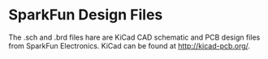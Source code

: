 SparkFun <PRODUCT NAME> Design Files
=====================================

The .sch and .brd files hare are KiCad CAD schematic and PCB design files from SparkFun Electronics.
KiCad can be found at http://kicad-pcb.org/.


